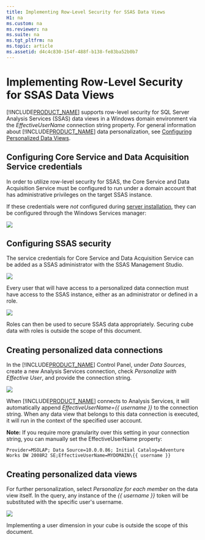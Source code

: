 ```yaml
---
title: Implementing Row-Level Security for SSAS Data Views
H1: na
ms.custom: na
ms.reviewer: na
ms.suite: na
ms.tgt_pltfrm: na
ms.topic: article
ms.assetid: d4c4c830-154f-488f-b138-fe83ba52b0b7
---
```

# Implementing Row-Level Security for SSAS Data Views
[!INCLUDE[PRODUCT_NAME](../../Token/Other/SERVER_PRODUCT_NAME.md)] supports row-level security for SQL Server Analysis Services (SSAS) data views in a Windows domain environment via the *EffectiveUserName* connection string property.  For general information about [!INCLUDE[PRODUCT_NAME](../../Token/Other/SERVER_PRODUCT_NAME.md)] data personalization, see [Configuring Personalized Data Views](../../Topics/TopicNameNotContainA/Configuring-Personalized-Data-Views.md).  
  
## Configuring Core Service and Data Acquisition Service credentials  
  
In order to utilize row-level security for SSAS, the Core Service and Data Acquisition Service must be configured to run under a domain account that has administrative privileges on the target SSAS instance.  
  
If these credentials were *not* configured during [server installation](Installing%20Datazen%20Enterprise%20Server.md), they can be configured through the Windows Services manager:  
  
<div class="image">  
  <img src="images/rowsec_service_account.png"  />  
  <p></p>  
</div>  
  
## Configuring SSAS security  
  
The service credentials for Core Service and Data Acquisition Service can be added as a SSAS administrator with the SSAS Management Studio.  
  
<div class="image">  
  <img src="images/rowsec_ssas_admin.png"  />  
  <p></p>  
</div>  
  
Every user that will have access to a personalized data connection must have access to the SSAS instance, either as an administrator or defined in a role.  
  
<div class="image">  
  <img src="images/rowsec_ssas_role_membership.png"  />  
  <p></p>  
</div>  
  
Roles can then be used to secure SSAS data appropriately. Securing cube data with roles is outside the scope of this document.  
  
## Creating personalized data connections  
  
In the [!INCLUDE[PRODUCT_NAME](../../Token/Other/SHORT_SERVER_PRODUCT_NAME.md)] Control Panel, under *Data Sources*, create a new Analysis Services connection, check *Personalize with Effective User*, and provide the connection string.  
  
<div class="image">  
  <img src="images/rowsec_cp_dataconnection.png"  />  
  <p></p>  
</div>  
  
When [!INCLUDE[PRODUCT_NAME](../../Token/Other/SHORT_PRODUCT_NAME.md)] connects to Analysis Services, it will automatically append *EffectiveUserName={{ username }}* to the connection string.  When any data view that belongs to this data connection is executed, it will run in the context of the specified user account.  
  
**Note:** If you require more granularity over this setting in your connection string, you can manually set the EffectiveUserName property:    
  
    Provider=MSOLAP; Data Source=10.0.0.86; Initial Catalog=Adventure Works DW 2008R2 SE;EffectiveUserName=MYDOMAIN\{{ username }}  
  
## Creating personalized data views  
  
For further personalization, select *Personalize for each member* on the data view itself.  In the query, any instance of the *{{ username }}* token will be substituted with the specific user's username.    
  
<div class="image">  
  <img src="images/rowsec_cp_dataview.png"  />  
  <p></p>  
</div>  
  
Implementing a user dimension in your cube is outside the scope of this document.  
